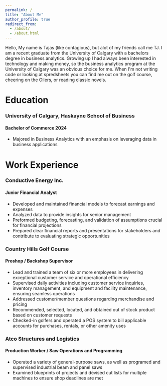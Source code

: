```yaml
---
permalink: /
title: "About Me"
author_profile: true
redirect_from: 
  - /about/
  - /about.html
---
```


Hello, My name is Tajas (like contagious), but alot of my friends call me TJ. I am a recent graduate from the University of Calgary with a bachelors degree in business analytics. Growing up I had always been interested in technology and making money, so the business analytics program at the University of Calgary was an obvious choice for me. When I'm not writing code or looking at spredsheets you can find me out on the golf course, cheering on the Oilers, or reading classic novels. 

Education
======
### University of Calgary, Haskayne School of Business
#### Bachelor of Commerce 2024 
  * Majored in Business Analytics with an emphasis on leveraging data in business applications

Work Experience
======
### Conductive Energy Inc.
#### Junior Financial Analyst
  * Developed and maintained financial models to forecast earnings and expenses
  * Analyzed data to provide insights for senior management
  * Preformed budgeting, forecasting, and validation of assumptions crucial for financial projections
  * Prepared clear financial reports and presentations for stakeholders and contribute to evaluating strategic opportunities

### Country Hills Golf Course
#### Proshop / Backshop Supervisor
  * Lead and trained a team of six or more employees in delivering exceptional customer service and operational efficiency
  * Supervised daily activities including customer service inquiries, inventory management, and equipment and facility maintenance, ensuring seamless operations
  * Addressed customer/member questions regarding merchandise and pricing
  * Recommended, selected, located, and obtained out of stock product based on customer requests
  * Checked-in golfers and operated a POS system to bill applicable accounts for purchases, rentals, or other amenity uses

### Atco Structures and Logistics
#### Production Worker / Saw Operations and Programming
  * Operated a variety of general-purpose saws, as well as programed and supervised industrial beam and panel saws
  * Examined blueprints of projects and devised cut lists for multiple machines to ensure shop deadlines are met
